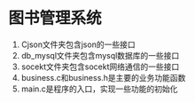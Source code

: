 # 图书管理系统
  1. Cjson文件夹包含json的一些接口
 2. db_mysql文件夹包含mysql数据库的一些接口
3. socekt文件夹包含socekt网络通信的一些接口
4. business.c和business.h是主要的业务功能函数
5. main.c是程序的入口，实现一些功能的初始化

